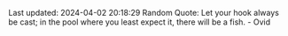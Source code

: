 Last updated: 2024-04-02 20:18:29
Random Quote: Let your hook always be cast; in the pool where you least expect it, there will be a fish. - Ovid